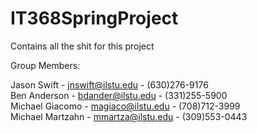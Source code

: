 # IT368SpringProject
Contains all the shit for this project

Group Members:

Jason Swift - jnswift@ilstu.edu - (630)276-9176 </br>
Ben Anderson - bdander@ilstu.edu - (331)255-5900 </br>
Michael Giacomo - magiaco@ilstu.edu - (708)712-3999 </br>
Michael Martzahn - mmartza@ilstu.edu - (309)553-0443 </br>
